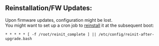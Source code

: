 Reinstallation/FW Updates:
-------------

Upon firmware updates, configuration might be lost.
\
You might want to set up a cron job to [reinstall](../reinit-after-upgrade/reinit-after-upgrade.sh) it at the subsequent boot:

    * * * * * [ -f /root/reinit_complete ] || /etc/config/reinit-after-upgrade.bash
